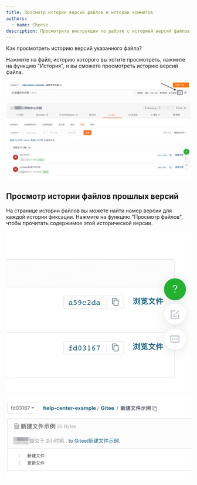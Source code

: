 ```yaml
---
title: Просмотр истории версий файлов и истории коммитов
authors:
  - name: Cheese
description: Просмотрите инструкции по работе с историей версий файлов
---
```


Как просмотреть историю версий указанного файла?

Нажмите на файл, историю которого вы хотите просмотреть, нажмите на функцию "История", и вы сможете просмотреть историю версий файла.

![История версий файлов](./assets/d-history.png)

![Версии истории файла](./assets/d-history-list.png)

## Просмотр истории файлов прошлых версий

На странице истории файлов вы можете найти номер версии для каждой истории фиксации. Нажмите на функцию "Просмотр файлов", чтобы прочитать содержимое этой исторической версии.

![Просмотр истории коммитов](./assets/d-search-file.png)

![Просмотр истории коммитов](./assets/d-history-content.png)